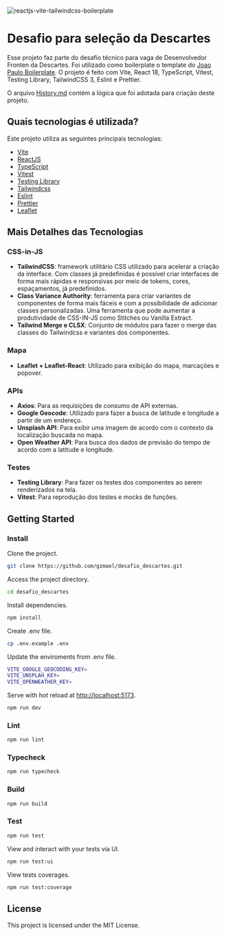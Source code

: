 ![reactjs-vite-tailwindcss-boilerplate](https://user-images.githubusercontent.com/16243531/217138979-b854309c-4742-4275-a705-f9fec5158217.jpg)

# Desafio para seleção da Descartes

Esse projeto faz parte do desafio técnico para vaga de Desenvolvedor Fronten da Descartes. Foi utilizado como boilerplate o template do [Joao Paulo Boilerplate](joaopaulomoraes/reactjs-vite-tailwindcss-boilerplate). O projeto é feito com Vite, React 18, TypeScript, Vitest, Testing Library, TailwindCSS 3, Eslint e Prettier.

O arquivo [History.md](https://github.com/gzmael/desafio_descartes/blob/main/HISTORY.md) contém a lógica que foi adotada para criação deste projeto. 

## Quais tecnologias é utilizada?

Este projeto utiliza as seguintes principais tecnologias:

- [Vite](https://vitejs.dev)
- [ReactJS](https://reactjs.org)
- [TypeScript](https://www.typescriptlang.org)
- [Vitest](https://vitest.dev)
- [Testing Library](https://testing-library.com)
- [Tailwindcss](https://tailwindcss.com)
- [Eslint](https://eslint.org)
- [Prettier](https://prettier.io)
- [Leaflet](https://react-leaflet.js.org)

## Mais Detalhes das Tecnologias

### CSS-in-JS
- **TailwindCSS**: framework utilitário CSS utilizado para acelerar a criação da interface. Com classes já predefinidas é possível criar interfaces de forma mais rápidas e responsivas por meio de tokens, cores, espaçamentos, já predefinidos.
- **Class Variance Authority**: ferramenta para criar variantes de componentes de forma mais fáceis e com a possibilidade de adicionar classes personalizadas. Uma ferramenta que pode aumentar a produtividade de CSS-IN-JS como Stitches ou Vanilla Extract.
- **Tailwind Merge e CLSX**: Conjunto de módulos para fazer o merge das classes do Tailwindcss e variantes dos componentes.

### Mapa

- **Leaflet + Leaflet-React**: Utilizado para exibição do mapa, marcações e popover.

### APIs
- **Axios**: Para as requisições de consumo de API externas.
- **Google Geocode**: Utilizado para fazer a busca de latitude e longitude a partir de um endereço.
- **Unsplash API**: Para exibir uma imagem de acordo com o contexto da localização buscada no mapa.
- **Open Weather API**: Para busca dos dados de previsão do tempo de acordo com a latitude e longitude.

### Testes
- **Testing Library**: Para fazer os testes dos componentes ao serem renderizados na tela.
- **Vitest**: Para reprodução dos testes e mocks de funções.

## Getting Started

### Install

Clone the project.

```bash
git clone https://github.com/gzmael/desafio_descartes.git
```

Access the project directory.

```bash
cd desafio_descartes
```

Install dependencies.

```bash
npm install
```

Create .env file.

```bash
cp .env.example .env
```

Update the enviroments from .env file.

```bash
VITE_GOOGLE_GEOCODING_KEY=
VITE_UNSPLAH_KEY=
VITE_OPENWEATHER_KEY=
```

Serve with hot reload at <http://localhost:5173>.

```bash
npm run dev
```

### Lint

```bash
npm run lint
```

### Typecheck

```bash
npm run typecheck
```

### Build

```bash
npm run build
```

### Test

```bash
npm run test
```

View and interact with your tests via UI.

```bash
npm run test:ui
```
View tests coverages.

```bash
npm run test:coverage
```

## License

This project is licensed under the MIT License.

